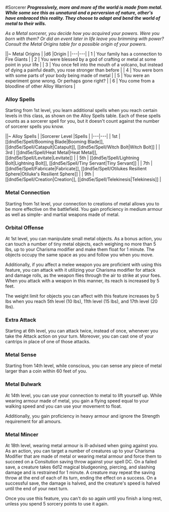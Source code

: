 #Sorcerer
***Progressively, more and more of the world is made from metal. While some see this as unnatural and a perversion of nature, other's have embraced this reality. They choose to adapt and bend the world of metal to their wills.***

*As a Metal sorcerer, you decide how you acquired your powers. Were you born with them? Or did an event later in life leave you brimming with power? Consult the Metal Origins table for a possible origin of your powers.*

||~ Metal Origins |
|d6 |Origin |
|---|---|
| 1 | Your family has a connection to Fire Giants |
| 2 | You were blessed by a god of crafting or metal at some point in your life |
| 3 | You once fell into the mouth of a volcano, but instead of dying a painful death, you rose stronger than before |
| 4 | You were born with some parts of your body being made of metal |
| 5 | You were an experiment gone wrong. Or perhaps gone right? |
| 6 | You come from a bloodline of other Alloy Warriors |

### Alloy Spells
Starting from 1st level, you learn additional spells when you reach certain levels in this class, as shown on the Alloy Spells table. Each of these spells counts as a sorcerer spell for you, but it doesn't count against the number of sorcerer spells you know.

||~ Alloy Spells |
|Sorcerer Level |Spells |
|---|---|
| 1st | [[dnd5e/Spell/Booming Blade\|Booming Blade]], [[dnd5e/Spell/Catapult\|Catapult]], [[dnd5e/Spell/Witch Bolt\|Witch Bolt]] |
| 3rd | [[dnd5e/Spell/Heat Metal\|Heat Metal]], [[dnd5e/Spell/Levitate\|Levitate]] |
| 5th | [[dnd5e/Spell/Lightning Bolt\|Lightning Bolt]], [[dnd5e/Spell/Tiny Servant\|Tiny Servant]] |
| 7th | [[dnd5e/Spell/Fabricate\|Fabricate]], [[dnd5e/Spell/Otilukes Resilient Sphere\|Otiluke's Resilient Sphere]] |
| 9th | [[dnd5e/Spell/Creation\|Creation]], [[dnd5e/Spell/Telekinesis\|Telekinesis]] |

### Metal Connection
Starting from 1st level, your connection to creations of metal allows you to be more effective on the battlefield. You gain proficiency in medium armour as well as simple- and martial weapons made of metal.

### Orbital Offense
At 1st level, you can manipulate small metal objects. As a bonus action, you can touch a number of tiny metal objects, each weighing no more than 5 lbs, up to your Charisma modifier and make them float for 1 minute. The objects occupy the same space as you and follow you when you move.

Additionally, if you affect a melee weapon you are proficient with using this feature, you can attack with it utilizing your Charisma modifier for attack and damage rolls, as the weapon flies through the air to strike at your foes. When you attack with a weapon in this manner, its reach is increased by 5 feet.

The weight limit for objects you can affect with this feature increases by 5 lbs when you reach 5th level (10 lbs), 11th level (15 lbs), and 17th level (20 lbs).

### Extra Attack
Starting at 6th level, you can attack twice, instead of once, whenever you take the Attack action on your turn. Moreover, you can cast one of your cantrips in place of one of those attacks.

### Metal Sense
Starting from 14th level, while conscious, you can sense any piece of metal larger than a coin within 60 feet of you.

### Metal Bulwark
At 14th level, you can use your connection to metal to lift yourself up. While wearing armour made of metal, you gain a flying speed equal to your walking speed and you can use your movement to float.

Additionally, you gain proficiency in heavy armour and ignore the Strength requirement for all amours.

### Metal Mincer
At 18th level, wearing metal armour is ill-advised when going against you. As an action, you can target a number of creatures up to your Charisma Modifier that are made of metal or wearing metal armour and force them to succeed on a Consitution saving throw against your spell DC.
On a failed save, a creature takes 6d12 magical bludgeoning, piercing, and slashing damage and is restrained for 1 minute. A creature may repeat the saving throw at the end of each of its turn, ending the effect on a success.
On a successful save, the damage is halved, and the creature's speed is halved until the end of your next turn.

Once you use this feature, you can't do so again until you finish a long rest, unless you spend 5 sorcery points to use it again.